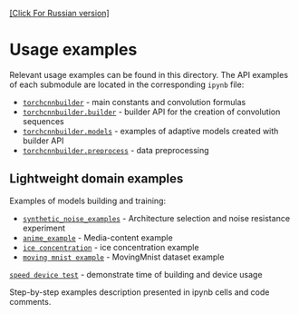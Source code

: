 [[Click For Russian version]](README_RU.md)

# Usage examples

Relevant usage examples can be found in this directory. The API examples of each submodule are located in the corresponding `ipynb` file:
- [`torchcnnbuilder`](usage_examples/main_examples.ipynb) - main constants and convolution formulas
- [`torchcnnbuilder.builder`](usage_examples/builder_examples.ipynb) - builder API for the creation of convolution sequences
- [`torchcnnbuilder.models`](usage_examples/model_examples.ipynb) - examples of adaptive models created with builder API 
- [`torchcnnbuilder.preprocess`](usage_examples/preprocess_examples.ipynb) - data preprocessing

## Lightweight domain examples

Examples of models building and training:
- [`synthetic_noise_examples`](synthetic_noise_examples) - Architecture selection and noise resistance experiment
- [`anime_example`](anime_example.ipynb) - Media-content example
- [`ice concentration`](ice_concentration) - ice concentration example
- [`moving mnist example`](moving_mnist_example.ipynb) - MovingMnist dataset example


[`speed device test`](speed_device_test.py) - demonstrate time of building and device usage



Step-by-step examples description presented in ipynb cells and code comments.